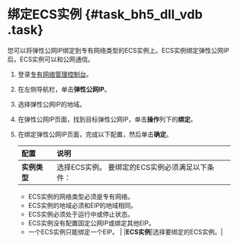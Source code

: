 # 绑定ECS实例 {#task_bh5_dll_vdb .task}

您可以将弹性公网IP绑定到专有网络类型的ECS实例上。ECS实例绑定弹性公网IP后，ECS实例可以和公网通信。

1.  登录[专有网络管理控制台](https://vpcnext.console.aliyun.com)。
2.  在左侧导航栏，单击**弹性公网IP**。
3.  选择弹性公网IP的地域。
4.  在弹性公网IP页面，找到目标弹性公网IP，单击**操作**列下的**绑定**。
5.  在绑定弹性公网IP页面，完成以下配置，然后单击**确定**。 

    |配置|说明|
    |:-|:-|
    |**实例类型**|选择ECS实例。 要绑定的ECS实例必须满足以下条件：

    -   ECS实例的网络类型必须是专有网络。
    -   ECS实例的地域必须和EIP的地域相同。
    -   ECS实例必须处于运行中或停止状态。
    -   ECS实例没有配置固定公网IP或绑定其他EIP。
    -   一个ECS实例只能绑定一个EIP。
 |
    |**ECS实例**|选择要绑定的ECS实例。|


